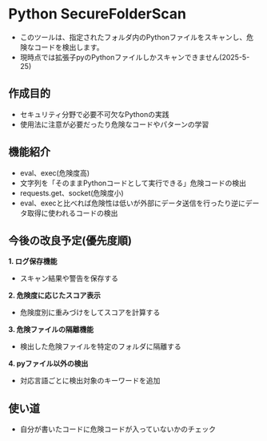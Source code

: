 # Python SecureFolderScan
- このツールは、指定されたフォルダ内のPythonファイルをスキャンし、危険なコードを検出します。
- 現時点では拡張子pyのPythonファイルしかスキャンできません(2025-5-25)
## 作成目的
- セキュリティ分野で必要不可欠なPythonの実践
- 使用法に注意が必要だったり危険なコードやパターンの学習

## 機能紹介 
- eval、exec(危険度高)
- 文字列を「そのままPythonコードとして実行できる」危険コードの検出
- requests.get、socket(危険度小)
- eval、execと比べれば危険性は低いが外部にデータ送信を行ったり逆にデータ取得に使われるコードの検出

## 今後の改良予定(優先度順)　
**1. ログ保存機能**  
- スキャン結果や警告を保存する  

**2. 危険度に応じたスコア表示**  
- 危険度別に重みづけをしてスコアを計算する  

**3. 危険ファイルの隔離機能**  
- 検出した危険ファイルを特定のフォルダに隔離する  

**4. pyファイル以外の検出**  
- 対応言語ごとに検出対象のキーワードを追加

## 使い道
- 自分が書いたコードに危険コードが入っていないかのチェック
